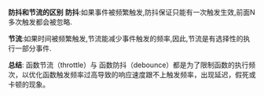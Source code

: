**防抖和节流的区别**
**防抖**:如果事件被频繁触发,防抖保证只能有一次触发生效,前面N多次触发都会被忽略.

**节流**:如果时间被频繁触发,节流能减少事件触发的频率,因此,节流是有选择性的执行一部分事件. 

**总结**: 函数节流（throttle）与 函数防抖（debounce）都是为了限制函数的执行频次，以优化函数触发频率过高导致的响应速度跟不上触发频率，出现延迟，假死或卡顿的现象。 
